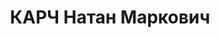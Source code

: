 ---
title: КАРЧ Натан Маркович
description: 'Род. в 1898, г. Тирасполь, еврей, обр.: высшее, б/п. Проживал: Москва,
  Большой Козихинский пер., д. 19, кв. 9. Гл. агроном Управления зерносовхозов Юга
  Наркомата зерновых и животноводческих совхозов СССР

  Арестован 19.09.1937. Обв. в участии в антисоветской троцкистской террористической
  вредительской организации. Приговор: ВК ВС СССР, 28.11.1937 – ВМН. Расстрелян 28.11.1937,
  г.Москва.

  Реабилитирован ВК ВС СССР август 1956'
---